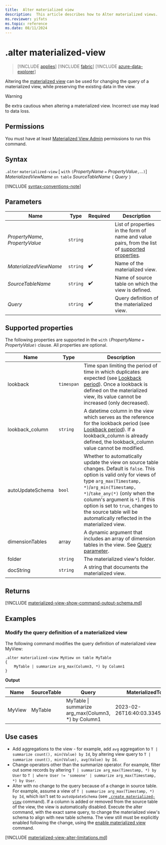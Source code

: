 ```yaml
---
title:  Alter materialized view
description:  This article describes how to Alter materialized views.
ms.reviewer: yifats
ms.topic: reference
ms.date: 08/11/2024
---
```

# .alter materialized-view

> [!INCLUDE [applies](../../includes/applies-to-version/applies.md)] [!INCLUDE [fabric](../../includes/applies-to-version/fabric.md)] [!INCLUDE [azure-data-explorer](../../includes/applies-to-version/azure-data-explorer.md)]


Altering the [materialized view](materialized-view-overview.md) can be used for changing the query of a materialized view, while preserving the existing data in the view.

> [!WARNING]
> Be extra cautious when altering a materialized view. Incorrect use may lead to data loss.

## Permissions

You must have at least [Materialized View Admin](../../access-control/role-based-access-control.md) permissions to run this command.

## Syntax

`.alter` `materialized-view` [ `with` `(`*PropertyName* `=` *PropertyValue*`,`...`)`] *MaterializedViewName* `on table` *SourceTableName*  `{`  *Query* `}`

[!INCLUDE [syntax-conventions-note](../../includes/syntax-conventions-note.md)]

## Parameters

| Name                            | Type   | Required | Description                                                                                                   |
|---------------------------------|--------|----------|---------------------------------------------------------------------------------------------------------------|
| *PropertyName*, *PropertyValue* | `string` |          | List of properties in the form of name and value pairs, from the list of [supported properties](#supported-properties). |
| *MaterializedViewName*          | `string` |  :heavy_check_mark:  | Name of the materialized view.                                                                                |
| *SourceTableName*               | `string` |  :heavy_check_mark:  | Name of source table on which the view is defined.                                                            |
| *Query*                         | `string` |  :heavy_check_mark:  | Query definition of the materialized view.                                                                    |

## Supported properties

The following properties are supported in the `with` `(`*PropertyName* `=` *PropertyValue*`)` clause. All properties are optional.

| Name                      | Type     | Description                                                                                                                                                                                                                                                                                                                                                                                                                                                                                                                                                                                                                                                                                                                                                                                                                                                                                                                                                                   |
|---------------------------|--------- |-------------------------------------------------------------------------------------------------------------------------------------------------------------------------------------------------------------------------------------------------------------------------------------------------------------------------------------------------------------------------------------------------------------------------------------------------------------------------------------------------------------------------------------------------------------------------------------------------------------------------------------------------------------------------------------------------------------------------------------------------------------------------------------------------------------------------------------------------------------------------------------------------------------------------------------------------------------------------------|
| lookback | `timespan` | Time span limiting the period of time in which duplicates are expected (see [Lookback period](materialized-view-create.md#lookback-period)). Once a lookback is defined on the materialized view, its value cannot be increased (only decreased). |
| lookback_column | `string` | A datetime column in the view which serves as the reference for the lookback period (see [Lookback period](materialized-view-create.md#lookback-period)). If a lookback_column is already defined, the lookback_column value cannot be modified. |
| autoUpdateSchema          | `bool` | Whether to automatically update the view on source table changes. Default is `false`. This option is valid only for views of type `arg_max(Timestamp, *)`/`arg_min(Timestamp, *)`/`take_any(*)` (only when the column's argument is `*`). If this option is set to `true`, changes to the source table will be automatically reflected in the materialized view.                                                                                                                                                                                                                                                                                                                                                                                                                                                                                                                                                                                                              |
| dimensionTables           | array    | A dynamic argument that includes an array of dimension tables in the view. See [Query parameter](materialized-view-create.md#query-parameter).                                                                                                                                                                                                                                                                                                                                                                                                                                                                                                                                                                                                                                                                                                                                                                                                                                                           |
| folder                    | `string` | The materialized view's folder.                                                                                                                                                                                                                                                                                                                                                                                                                                                                                                                                                                                                                                                                                                                                                                                                                                                                                                                                               |
| docString                 | `string` | A string that documents the materialized view.                                                                                                                                                                                                                                                                                                                                                                                                                                                                                                                                                                                                                                                                                                                                                                                                                                                                                                                                |

## Returns

[!INCLUDE [materialized-view-show-command-output-schema.md](../../includes/materialized-view-show-command-output-schema.md)]

## Examples

### Modify the query definition of a materialized view

The following command modifies the query definition of materialized view MyView:

```kusto
.alter materialized-view MyView on table MyTable
{
    MyTable | summarize arg_max(Column3, *) by Column1
}
```

**Output**

| Name   | SourceTable | Query                                               | MaterializedTo                   | LastRun                      | LastRunResult | IsHealthy | IsEnabled | Folder           | DocString | AutoUpdateSchema | EffectiveDateTime            | Lookback   |
|--------|-------------|-----------------------------------------------------|----------------------------------|------------------------------|---------------|-----------|-----------|------------------|-----------|------------------|------------------------------|------------|
| MyView | MyTable     | MyTable \| summarize arg_max(Column3, *) by Column1 | 2023-02-26T16:40:03.3345704Z     | 2023-02-26T16:44:15.9033667Z | Completed     | true      | true      |                  |           | false            | 2023-02-23T14:01:42.5172342Z |            |

## Use cases

* Add aggregations to the view - for example, add `avg` aggregation to `T | summarize count(), min(Value) by Id`, by altering view query to `T | summarize count(), min(Value), avg(Value) by Id`.
* Change operators other than the summarize operator. For example, filter out some records by altering  `T | summarize arg_max(Timestamp, *) by User` to `T | where User != 'someone' | summarize arg_max(Timestamp, *) by User`.
* Alter with no change to the query because of a change in source table. For example, assume a view of `T | summarize arg_max(Timestamp, *) by Id`, which isn't set to `autoUpdateSchema` (see [`.create materialized-view`](materialized-view-create.md) command). If a column is added or removed from the source table of the view, the view is automatically disabled. Execute the alter command, with the exact same query, to change the materialized view's schema to align with new table schema. The view still must be explicitly enabled following the change, using the [enable materialized view](materialized-view-enable-disable.md) command.

[!INCLUDE [materialized-view-alter-limitations.md](../../includes/materialized-view-alter-limitations.md)]
